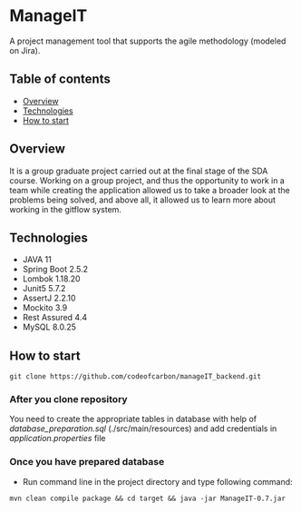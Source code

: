 # ManageIT

A project management tool that supports the agile methodology (modeled on Jira).

## Table of contents

* [Overview](#overview)
* [Technologies](#technologies)
* [How to start](#how-to-start)

## Overview

It is a group graduate project carried out at the final stage of the SDA course. Working on a group project, and thus
the opportunity to work in a team while creating the application allowed us to take a broader look at the problems being
solved, and above all, it allowed us to learn more about working in the gitflow system.

## Technologies

* JAVA 11
* Spring Boot 2.5.2
* Lombok 1.18.20
* Junit5 5.7.2
* AssertJ 2.2.10
* Mockito 3.9
* Rest Assured 4.4
* MySQL 8.0.25

## How to start

```
git clone https://github.com/codeofcarbon/manageIT_backend.git
```

### After you clone repository

You need to create the appropriate tables in database with help of
*database_preparation.sql* (./src/main/resources)
and add credentials in *application.properties* file

### Once you have prepared database

* Run command line in the project directory and type following command:

```
mvn clean compile package && cd target && java -jar ManageIT-0.7.jar
```
